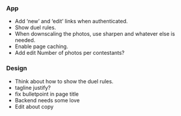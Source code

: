 ### App

* Add ‘new’ and ‘edit’ links when authenticated.
* Show duel rules.
* When downscaling the photos, use sharpen and whatever else is needed.
* Enable page caching.
* Add edit Number of photos per contestants?

### Design

* Think about how to show the duel rules.
* tagline justify?
* fix bulletpoint in page title
* Backend needs some love
* Edit about copy

